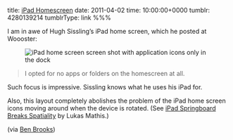 title: [iPad Homescreen](http://www.woooster.co.uk/?p=392)
date: 2011-04-02
time: 10:00:00+0000
tumblr: 4280139214
tumblrType: link
%%%

I am in awe of Hugh Sissling&rsquo;s iPad home screen, which he posted at Woooster:

<figure class="tmblr-full" data-orig-height="667" data-orig-width="500"><img class="iPad" src="c8b5d37d8ca47f967561d0c938f3a42615cee3bf.jpg" alt="iPad home screen screen shot with application icons only in the dock" data-orig-height="667" data-orig-width="500"></figure>

> I opted for no apps or folders on the homescreen at all.

Such focus is impressive. Sissling knows what he uses his iPad for.

Also, this layout completely abolishes the problem of the iPad home screen icons moving around when the device is rotated. (See [iPad Springboard Breaks Spatiality][LKM] by Lukas Mathis.)

(via [Ben Brooks][TEHO])

[TEHO]: http://brooksreview.net/2011/03/ipad-sissling/
[LKM]: http://ignorethecode.net/blog/2010/04/01/ipad_springboard_breaks_spatiality/

[main]: http://www.woooster.co.uk/?p=392
